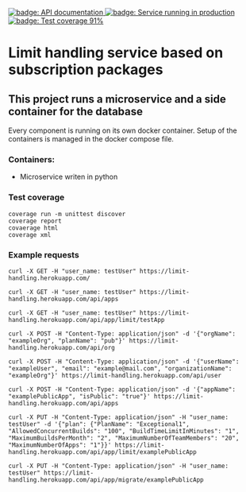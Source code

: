 <p align="left">
  <a href="https://limit-handling.herokuapp.com/doc">
    <img alt="badge: API documentation" src="https://img.shields.io/badge/API-documentation-brightgreen" />
  </a>
  <a href="https://limit-handling.herokuapp.com/">
    <img alt="badge: Service running in production" src="https://img.shields.io/badge/PROD-service-orange" />
  </a>
  <a href="https://kmattv1.github.io/LimitHandling/">
    <img alt="badge: Test coverage 91%" src="https://img.shields.io/badge/Test%20coverage-91%25-blue" />
  </a>
</p>

# Limit handling service based on subscription packages

## This project runs a microservice and a side container for the database
Every component is running on its own docker container.
Setup of the containers is managed in the docker compose file.

### Containers:
* Microservice writen in python

### Test coverage

```shell script
coverage run -m unittest discover
coverage report
covaerage html
coverage xml
```

### Example requests

```shell script
curl -X GET -H "user_name: testUser" https://limit-handling.herokuapp.com/

curl -X GET -H "user_name: testUser" https://limit-handling.herokuapp.com/api/apps

curl -X GET -H "user_name: testUser" https://limit-handling.herokuapp.com/api/app/limit/testApp

curl -X POST -H "Content-Type: application/json" -d '{"orgName": "exampleOrg", "planName": "pub"}' https://limit-handling.herokuapp.com/api/org

curl -X POST -H "Content-Type: application/json" -d '{"userName": "exampleUser", "email": "example@mail.com", "organizationName": "exampleOrg"}' https://limit-handling.herokuapp.com/api/user

curl -X POST -H "Content-Type: application/json" -d '{"appName": "examplePublicApp", "isPublic": "true"}' https://limit-handling.herokuapp.com/api/apps

curl -X PUT -H "Content-Type: application/json" -H "user_name: testUser" -d '{"plan": {"PlanName": "Exceptional1", "AllowedConcurrentBuilds": "100", "BuildTimeLimitInMinutes": "1", "MaximumBuildsPerMonth": "2", "MaximumNumberOfTeamMembers": "20", "MaximumNumberOfApps": "1"}}' https://limit-handling.herokuapp.com/api/app/limit/examplePublicApp

curl -X PUT -H "Content-Type: application/json" -H "user_name: testUser" https://limit-handling.herokuapp.com/api/app/migrate/examplePublicApp
```